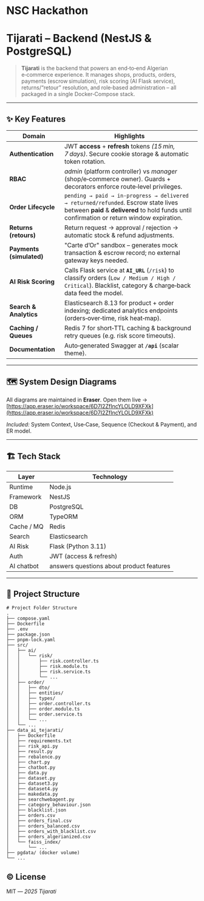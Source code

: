# NSC Hackathon
# Tijarati – Backend (NestJS & PostgreSQL)

> **Tijarati** is the backend that powers an end‑to‑end Algerian e‑commerce experience.  It manages shops, products, orders, payments (escrow simulation), risk scoring (AI Flask service), returns/“retour” resolution, and role‑based administration – all packaged in a single Docker‑Compose stack.

---

## ✨ Key Features

| Domain                   | Highlights                                                                                                                                                                         |
| ------------------------ | ---------------------------------------------------------------------------------------------------------------------------------------------------------------------------------- |
| **Authentication**       | JWT **access** + **refresh** tokens  *(15 min, 7 days)*.  Secure cookie storage & automatic token rotation.                                                                        |
| **RBAC**                 | *admin* (platform controller) vs *manager* (shop/e‑commerce owner). Guards + decorators enforce route‑level privileges.                                                            |
| **Order Lifecycle**      | `pending → paid → in‑progress → delivered → returned/refunded`.  Escrow state lives between **paid** & **delivered** to hold funds until confirmation or return window expiration. |
| **Returns (retours)**    | Return request → approval / rejection → automatic stock & refund adjustments.                                                                                                      |
| **Payments (simulated)** | "Carte d’Or" sandbox – generates mock transaction & escrow record; no external gateway keys needed.                                                                                |
| **AI Risk Scoring**      | Calls Flask service at **`AI_URL`** (`/risk`) to classify orders (`Low / Medium / High / Critical`).  Blacklist, category & charge‑back data feed the model.                       |
| **Search & Analytics**   | Elasticsearch 8.13 for product + order indexing; dedicated analytics endpoints (orders‑over‑time, risk heat‑map).                                                                  |
| **Caching / Queues**     | Redis 7 for short‑TTL caching & background retry queues (e.g. risk score timeouts).                                                                                                |
| **Documentation**        | Auto‑generated Swagger at **`/api`** (scalar theme).                                                                                                                               |

---

## 🗺️ System Design Diagrams

All diagrams are maintained in **Eraser**. Open them live → [https://app.eraser.io/workspace/6D7I2ZfIncYLOLD9XFXk](https://app.eraser.io/workspace/6D7I2ZfIncYLOLD9XFXk)

*Included:* System Context, Use‑Case, Sequence (Checkout & Payment), and ER model.

---

## 🏗️ Tech Stack

| Layer      | Technology             |
| ---------- | ---------------------- | 
| Runtime    | Node.js                | 
| Framework  | NestJS                 | 
| DB         | PostgreSQL             | 
| ORM        | TypeORM                |
| Cache / MQ | Redis                  |
| Search     | Elasticsearch          |
| AI Risk    | Flask (Python 3.11)    |
| Auth       | JWT (access & refresh) | 
| AI chatbot | answers questions about product features       |

---

## 📂 Project Structure

```
# Project Folder Structure
.
├── compose.yaml
├── Dockerfile
├── .env
├── package.json
├── pnpm-lock.yaml
├── src/
│   ├── ai/
│   │   └── risk/
│   │       ├── risk.controller.ts
│   │       ├── risk.module.ts
│   │       ├── risk.service.ts
│   │       └── ...
│   ├── order/
│   │   ├── dto/
│   │   ├── entities/
│   │   ├── types/
│   │   ├── order.controller.ts
│   │   ├── order.module.ts
│   │   ├── order.service.ts
│   │   └── ...
│   └── ...
├── data_ai_tejarati/
│   ├── Dockerfile
│   ├── requirements.txt
│   ├── risk_api.py
│   ├── result.py
│   ├── rebalence.py
│   ├── chart.py
│   ├── chatbot.py
│   ├── data.py
│   ├── dataset.py
│   ├── dataset3.py
│   ├── dataset4.py
│   ├── makedata.py
│   ├── searchwebagent.py
│   ├── category_behaviour.json
│   ├── blacklist.json
│   ├── orders.csv
│   ├── orders_final.csv
│   ├── orders_balanced.csv
│   ├── orders_with_blacklist.csv
│   ├── orders_algerianized.csv
│   └── faiss_index/
│       └── ...
├── pgdata/ (docker volume)
└── ...
```



## © License

MIT — *2025 Tijarati*
